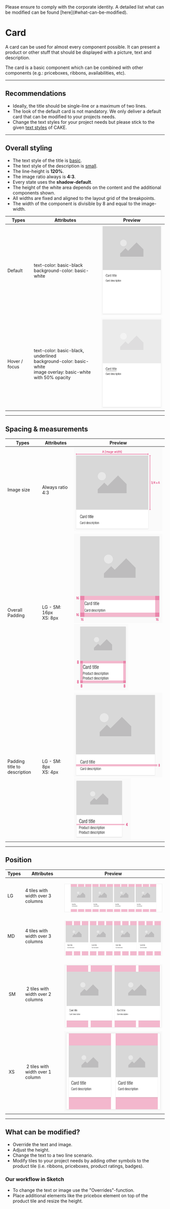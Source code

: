 <AlertInfo alertHeadline="Modifiable">
Please ensure to comply with the corporate identity. A detailed list what can be modified can be found [here](#what-can-be-modified).
</AlertInfo>

# Card

A card can be used for almost every component possible. It can present a product or other stuff that should be displayed with a picture, text and description.

The card is a basic component which can be combined with other components (e.g.: priceboxes, ribbons, availabilities, etc).


---

## Recommendations

- Ideally, the title should be single-line or a maximum of two lines.
- The look of the default card is not mandatory. We only deliver a default card that can be modified to your projects needs.
- Change the text styles for your project needs but please stick to the given [text styles](../../General/Typography/Typography.md) of CAKE.


---

## Overall styling

- The text style of the title is [basic](../../General/Typography/Typography.md#basic).
- The text style of the description is [small](../../General/Typography/Typography.md#small).
- The line-height is **120%**.
- The image ratio always is **4:3**.
- Every state uses the **shadow-default**.
- The height of the white area depends on the content and the additional components shown.
- All widths are fixed and aligned to the layout grid of the breakpoints.
- The width of the component is divisible by 8 and equal to the image-width.


| Types | Attributes | Preview |
|---|---|---|
| Default | text-color: basic-black <br> background-color: basic-white | ![product-tile default](assets/status/default@1x.png) |
| Hover / focus | text-color: basic-black, underlined <br> background-color: basic-white <br> image overlay: basic-white with 50% opacity | ![product-tile hover-focus](assets/status/hover-focus@1x.png) |

---

## Spacing & measurements

| Types | Attributes | Preview |
|---|---|---|
| Image size | Always ratio 4:3 | ![product-tile image](assets/measurements/LG/image-width@1x.png) |
| Overall <br> Padding | LG - SM: 16px <br> XS: 8px| ![product-tile padding LG-XS](assets/measurements/LG/padding@1x.png) ![product-tile padding XS](assets/measurements/XS/padding@1x.png)|
| Padding <br> title to description| LG - SM: 8px <br> XS: 4px | ![product-tile margin LG](assets/measurements/LG/margin@1x.png) ![product-tile margin XS](assets/measurements/XS/margin@1x.png) |

---

## Position

| Types | Attributes | Preview |
|---|---|---|
| LG | 4 tiles with width over 3 columns | ![position: LG](assets/position/LG@1x.png) |
| MD | 4 tiles with width over 3 columns | ![position: MD](assets/position/MD@1x.png)|
| SM | 2 tiles with width over 2 columns | ![position: SM](assets/position/SM@1x.png) |
| XS | 2 tiles with width over 1 column | ![position: XS](assets/position/XS@1x.png) |

---

## What can be modified?

- Override the text and image.
- Adjust the height.
- Change the text to a two line scenario.
- Modify tiles to your project needs by adding other symbols to the product tile (i.e. ribbons, priceboxes, product ratings, badges).

### Our workflow in Sketch

- To change the text or image use the "Overrides"-function.
- Place additional elements like the pricebox element on top of the product tile and resize the height.

